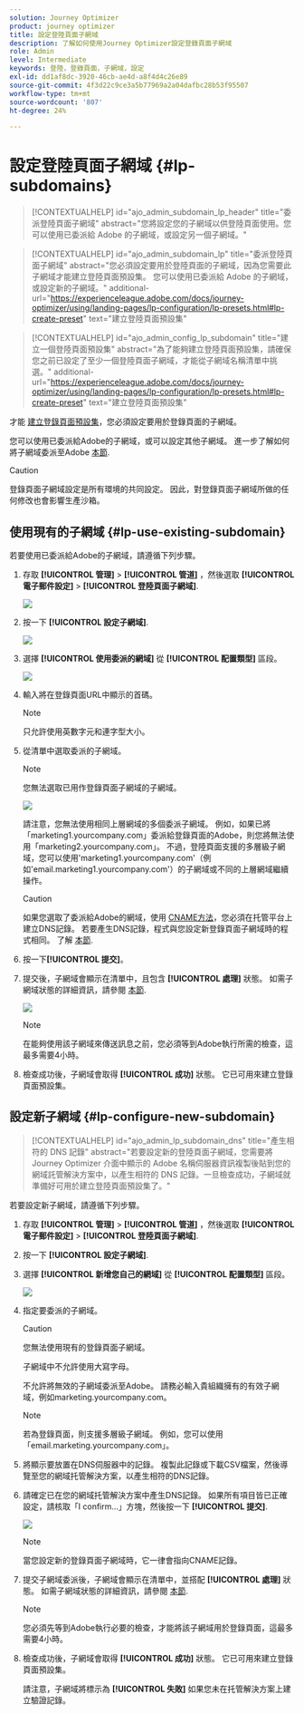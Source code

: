 ```yaml
---
solution: Journey Optimizer
product: journey optimizer
title: 設定登陸頁面子網域
description: 了解如何使用Journey Optimizer設定登錄頁面子網域
role: Admin
level: Intermediate
keywords: 登陸，登錄頁面，子網域，設定
exl-id: dd1af8dc-3920-46cb-ae4d-a8f4d4c26e89
source-git-commit: 4f3d22c9ce3a5b77969a2a04dafbc28b53f95507
workflow-type: tm+mt
source-wordcount: '807'
ht-degree: 24%

---
```


# 設定登陸頁面子網域 {#lp-subdomains}

>[!CONTEXTUALHELP]
>id="ajo_admin_subdomain_lp_header"
>title="委派登陸頁面子網域"
>abstract="您將設定您的子網域以供登陸頁面使用。您可以使用已委派給 Adobe 的子網域，或設定另一個子網域。"

>[!CONTEXTUALHELP]
>id="ajo_admin_subdomain_lp"
>title="委派登陸頁面子網域"
>abstract="您必須設定要用於登陸頁面的子網域，因為您需要此子網域才能建立登陸頁面預設集。 您可以使用已委派給 Adobe 的子網域，或設定新的子網域。"
>additional-url="https://experienceleague.adobe.com/docs/journey-optimizer/using/landing-pages/lp-configuration/lp-presets.html#lp-create-preset" text="建立登陸頁面預設集"

>[!CONTEXTUALHELP]
>id="ajo_admin_config_lp_subdomain"
>title="建立一個登陸頁面預設集"
>abstract="為了能夠建立登陸頁面預設集，請確保您之前已設定了至少一個登陸頁面子網域，才能從子網域名稱清單中挑選。"
>additional-url="https://experienceleague.adobe.com/docs/journey-optimizer/using/landing-pages/lp-configuration/lp-presets.html#lp-create-preset" text="建立登陸頁面預設集"

才能 [建立登錄頁面預設集](lp-presets.md)，您必須設定要用於登錄頁面的子網域。

您可以使用已委派給Adobe的子網域，或可以設定其他子網域。 進一步了解如何將子網域委派至Adobe [本節](../configuration/delegate-subdomain.md).

>[!CAUTION]
>
>登錄頁面子網域設定是所有環境的共同設定。 因此，對登錄頁面子網域所做的任何修改也會影響生產沙箱。

## 使用現有的子網域 {#lp-use-existing-subdomain}

若要使用已委派給Adobe的子網域，請遵循下列步驟。

1. 存取 **[!UICONTROL 管理]** > **[!UICONTROL 管道]** ，然後選取 **[!UICONTROL 電子郵件設定]** > **[!UICONTROL 登陸頁面子網域]**.

   ![](assets/lp_access-subdomains.png)

1. 按一下 **[!UICONTROL 設定子網域]**.

   ![](assets/lp_set-up-subdomain.png)

1. 選擇 **[!UICONTROL 使用委派的網域]** 從 **[!UICONTROL 配置類型]** 區段。

   ![](assets/lp_use-delegated-subdomain.png)

1. 輸入將在登錄頁面URL中顯示的首碼。

   >[!NOTE]
   >
   >只允許使用英數字元和連字型大小。

1. 從清單中選取委派的子網域。

   >[!NOTE]
   >
   >您無法選取已用作登錄頁面子網域的子網域。

   <!--Capital letters are not allowed in subdomains. TBC by PM-->

   ![](assets/lp_prefix-and-subdomain.png)

   請注意，您無法使用相同上層網域的多個委派子網域。 例如，如果已將「marketing1.yourcompany.com」委派給登錄頁面的Adobe，則您將無法使用「marketing2.yourcompany.com」。 不過，登陸頁面支援的多層級子網域，您可以使用&#39;marketing1.yourcompany.com&#39;（例如&#39;email.marketing1.yourcompany.com&#39;）的子網域或不同的上層網域繼續操作。

   >[!CAUTION]
   >
   >如果您選取了委派給Adobe的網域，使用 [CNAME方法](../configuration/delegate-subdomain.md#cname-subdomain-delegation)，您必須在托管平台上建立DNS記錄。 若要產生DNS記錄，程式與您設定新登錄頁面子網域時的程式相同。 了解 [本節](#lp-configure-new-subdomain).

1. 按一下&#x200B;**[!UICONTROL 提交]**。

1. 提交後，子網域會顯示在清單中，且包含 **[!UICONTROL 處理]** 狀態。 如需子網域狀態的詳細資訊，請參閱 [本節](../configuration/about-subdomain-delegation.md#access-delegated-subdomains).<!--Same statuses?-->

   ![](assets/lp_subdomain-processing.png)

   >[!NOTE]
   >
   >在能夠使用該子網域來傳送訊息之前，您必須等到Adobe執行所需的檢查，這最多需要4小時。<!--Learn more in [this section](delegate-subdomain.md#subdomain-validation).-->

1. 檢查成功後，子網域會取得 **[!UICONTROL 成功]** 狀態。 它已可用來建立登錄頁面預設集。

## 設定新子網域 {#lp-configure-new-subdomain}

>[!CONTEXTUALHELP]
>id="ajo_admin_lp_subdomain_dns"
>title="產生相符的 DNS 記錄"
>abstract="若要設定新的登陸頁面子網域，您需要將 Journey Optimizer 介面中顯示的 Adobe 名稱伺服器資訊複製後貼到您的網域託管解決方案中，以產生相符的 DNS 記錄。一旦檢查成功，子網域就準備好可用於建立登陸頁面預設集了。"

若要設定新子網域，請遵循下列步驟。

1. 存取 **[!UICONTROL 管理]** > **[!UICONTROL 管道]** ，然後選取 **[!UICONTROL 電子郵件設定]** > **[!UICONTROL 登陸頁面子網域]**.

1. 按一下 **[!UICONTROL 設定子網域]**.

1. 選擇 **[!UICONTROL 新增您自己的網域]** 從 **[!UICONTROL 配置類型]** 區段。

   ![](assets/lp_add-your-own-subdomain.png)

1. 指定要委派的子網域。

   >[!CAUTION]
   >
   >您無法使用現有的登錄頁面子網域。
   >
   >子網域中不允許使用大寫字母。

   不允許將無效的子網域委派至Adobe。 請務必輸入貴組織擁有的有效子網域，例如marketing.yourcompany.com。

   >[!NOTE]
   >
   >若為登錄頁面，則支援多層級子網域。 例如，您可以使用「email.marketing.yourcompany.com」。

1. 將顯示要放置在DNS伺服器中的記錄。 複製此記錄或下載CSV檔案，然後導覽至您的網域托管解決方案，以產生相符的DNS記錄。

1. 請確定已在您的網域托管解決方案中產生DNS記錄。 如果所有項目皆已正確設定，請核取「I confirm...」方塊，然後按一下 **[!UICONTROL 提交]**.

   ![](assets/lp_add-your-own-subdomain-confirm.png)

   >[!NOTE]
   >
   >當您設定新的登錄頁面子網域時，它一律會指向CNAME記錄。

1. 提交子網域委派後，子網域會顯示在清單中，並搭配 **[!UICONTROL 處理]** 狀態。 如需子網域狀態的詳細資訊，請參閱 [本節](../configuration/about-subdomain-delegation.md#access-delegated-subdomains).<!--Same statuses?-->

   >[!NOTE]
   >
   >您必須先等到Adobe執行必要的檢查，才能將該子網域用於登錄頁面，這最多需要4小時。<!--Learn more in [this section](#subdomain-validation).-->

1. 檢查成功後，子網域會取得 **[!UICONTROL 成功]** 狀態。 它已可用來建立登錄頁面預設集。

   請注意，子網域將標示為 **[!UICONTROL 失敗]** 如果您未在托管解決方案上建立驗證記錄。
